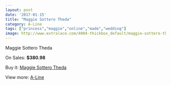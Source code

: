 ```yaml
---
layout: post
date: '2017-01-15'
title: "Maggie Sottero Theda"
category: A-Line
tags: ["princess","maggie","online","made","wedding"]
image: http://www.extralace.com/4004-thickbox_default/maggie-sottero-theda.jpg
---
```

Maggie Sottero Theda

On Sales: **$380.98**
<a href="https://www.extralace.com/a-line/1890-maggie-sottero-theda.html"><amp-img layout="responsive" width="600" height="600" src="//www.extralace.com/4004-thickbox_default/maggie-sottero-theda.jpg" alt="Maggie Sottero Theda 0" /></a>

Buy it: [Maggie Sottero Theda](https://www.extralace.com/a-line/1890-maggie-sottero-theda.html "Maggie Sottero Theda")

View more: [A-Line](https://www.extralace.com/2-a-line "A-Line")